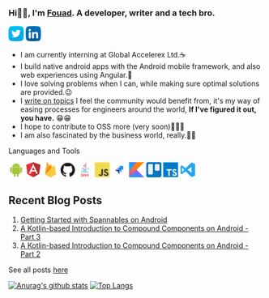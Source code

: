 ### Hi👋🏾, I'm <a href="https://portfolio-rho-two.vercel.app">Fouad</a>. A developer, writer and a tech bro.

<a href="https://twitter.com/olaolaore"><img src="https://github.com/OlaoreFouad/OlaoreFouad/blob/master/images/twitter.png" width="30" /></a>
<a href="https://www.linkedin.com/in/olaore-fouad-860b4b180"><img src="https://github.com/OlaoreFouad/OlaoreFouad/blob/master/images/linkedin.png" width="30" /></a>

- I am currently interning at Global Accelerex Ltd.☕
- I build native android apps with the Android mobile framework, and also web experiences using Angular.👤
- I love solving problems when I can, while making sure optimal solutions are provided.😉
- I <a href="https://medium.com/@olaolaore" target="_blank">write on topics</a> I feel the community would benefit from, it's my way of easing processes for engineers around the world, **If I've figured it out, you have.** 😁😁
- I hope to contribute to OSS more (very soon)🎉🎉🎉
- I am also fascinated by the business world, really.👴🏾

Languages and Tools

<code><img src="https://github.com/OlaoreFouad/OlaoreFouad/blob/master/images/android.png" width="30" /></code>
<code><img src="https://github.com/OlaoreFouad/OlaoreFouad/blob/master/images/angular.png" width="30" /></code>
<code><img src="https://github.com/OlaoreFouad/OlaoreFouad/blob/master/images/firebase.png" width="30" /></code>
<code><img src="https://github.com/OlaoreFouad/OlaoreFouad/blob/master/images/github.png" width="30" /></code>
<code><img src="https://github.com/OlaoreFouad/OlaoreFouad/blob/master/images/java.png" width="30" /></code>
<code><img src="https://github.com/OlaoreFouad/OlaoreFouad/blob/master/images/javascript.png" width="30" /></code>
<code><img src="https://github.com/OlaoreFouad/OlaoreFouad/blob/master/images/jira.png" width="30" /></code>
<code><img src="https://github.com/OlaoreFouad/OlaoreFouad/blob/master/images/kotlin.png" width="30" /></code>
<code><img src="https://github.com/OlaoreFouad/OlaoreFouad/blob/master/images/trello.png" width="30" /></code>
<code><img src="https://github.com/OlaoreFouad/OlaoreFouad/blob/master/images/typescript.png" width="30" /></code>
<code><img src="https://github.com/OlaoreFouad/OlaoreFouad/blob/master/images/visualstudio.svg" width="30" /></code>

## Recent Blog Posts
1. <a href="https://medium.com/@olaolaore/getting-started-with-spannables-on-android-46a051d484ec" target="_blank">Getting Started with Spannables on Android</a>
2. <a href="https://medium.com/android-dev-hacks/a-kotlin-based-introduction-to-compound-components-on-android-part-3-eeb7c9250392" target="_blank">A Kotlin-based Introduction to Compound Components on Android - Part 3</a>
3. <a href="https://medium.com/android-dev-hacks/a-kotlin-based-introduction-to-compound-components-on-android-part-2-f33d7179b5c8" target="_blank">A Kotlin-based Introduction to Compound Components on Android - Part 2</a>

See all posts <a href="https://medium.com/@olaolaore">here</a>

[![Anurag's github stats](https://github-readme-stats.vercel.app/api?username=OlaoreFouad&count_private=true)](https://github.com/anuraghazra/github-readme-stats)
[![Top Langs](https://github-readme-stats.vercel.app/api/top-langs/?username=anuraghazra)](https://github.com/anuraghazra/github-readme-stats)

